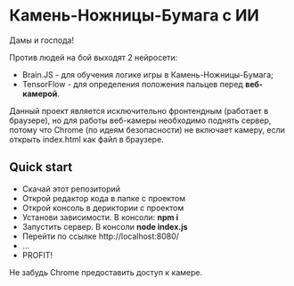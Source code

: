 # Камень-Ножницы-Бумага с ИИ

Дамы и господа!  

Против людей на бой выходят 2 нейросети:  
* Brain.JS - для обучения логике игры в Камень-Ножницы-Бумага;
* TensorFlow - для определения положения пальцев перед **веб-камерой**.  

Данный проект является исключительно фронтендным (работает в браузере), но для работы веб-камеры необходимо поднять сервер, потому что Chrome (по идеям безопасности) не включает камеру, если открыть index.html как файл в браузере.  

## Quick start

* Скачай этот репозиторий
* Открой редактор кода в папке с проектом
* Открой консоль в дериктории с проектом
* Установи зависимости. В консоли: **npm i**
* Запустить сервер. В консоли **node index.js**
* Перейти по ссылке http://localhost:8080/
* ...
* PROFIT!

Не забудь Chrome предоставить доступ к камере.